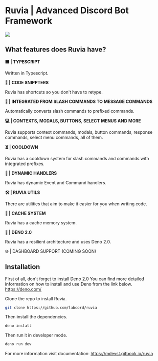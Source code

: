 
# Ruvia | Advanced Discord Bot Framework


![](https://files.gitbook.com/v0/b/gitbook-x-prod.appspot.com/o/spaces%2FFVypRkKAqVewlOvUOMbE%2Fuploads%2FXZo4Zr5dr8HhJOgL1b8j%2FRUVIA%20(1).png?alt=media&token=3ee8a19c-1aa9-48bc-9bf5-eb057ddaf105)

## What features does Ruvia have?

**🟦 | TYPESCRIPT** 

Written in Typescript.

**📝 | CODE SNIPPTERS**

Ruvia has shortcuts so you don't have to retype.

**🔁 |  INTEGRATED FROM SLASH COMMANDS TO MESSAGE COMMANDS**

Automatically converts slash commands to prefixed commands.

**💻 |  CONTEXTS, MODALS, BUTTONS, SELECT MENUS AND MORE**

Ruvia supports context commands, modals, button commands, response commands, select menu commands, all of them.

**⏳ | COOLDOWN**

Ruvia has a cooldown system for slash commands and commands with integrated prefixes.

**📁 | DYNAMIC HANDLERS**

Ruvia has dynamic Event and Command handlers.

**🛠️ | RUVIA UTILS**

There are utilities that aim to make it easier for you when writing code.

**💾 | CACHE SYSTEM**

Ruvia has a cache memory system.

**🦕 | DENO 2.0**

Ruvia has a resilient architecture and uses Deno 2.0.

🌐 | DASHBOARD SUPPORT (COMING SOON)

## Installation

First of all, don't forget to install Deno 2.0
You can find more detailed information on how to install and use Deno from the link below.
https://deno.com/

Clone the repo to install Ruvia.

```bash
git clone https://github.com/labcord/ruvia
```

Then install the dependencies.
```bash
deno install
```
Then run it in developer mode.
```bash
deno run dev
```

For more information visit documentation:
https://mdevst.gitbook.io/ruvia
